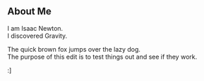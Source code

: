 ## About Me

I am Isaac Newton.\
I discovered Gravity.

The quick brown fox jumps over the lazy dog.\
The purpose of this edit is to test things out and see if they work.

:]

